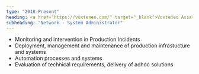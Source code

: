 ```yaml
---
type: "2018-Present"
heading: <a href="https://voxteneo.com/" target="_blank">Voxteneo Asia</a>
subheading: "Network - System Administrator"
---
```

- Monitoring and intervention in Production Incidents
- Deployment, management and maintenance of production infrastucture and systems
- Automation processes and systems
- Evaluation of technical requirements, delivery of adhoc solutions
